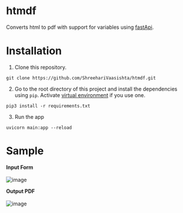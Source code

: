 # htmdf
Converts html to pdf with support for variables using [fastApi](https://fastapi.tiangolo.com/).

# Installation
1. Clone this repository.
```
git clone https://github.com/ShreehariVaasishta/htmdf.git
```
2. Go to the root directory of this project and install the dependencies using `pip`. Activate [virtual environment](https://python-guide-cn.readthedocs.io/en/latest/dev/virtualenvs.html) if you use one.
```
pip3 install -r requirements.txt
```
3. Run the app
```
uvicorn main:app --reload
```

# Sample
<b>Input Form</b><br/><br/>
![image](https://user-images.githubusercontent.com/37337599/147964589-5ffbd64e-7c75-4b04-bfd9-a964a75f3a5a.png)

<b>Output PDF</b><br/><br/>
![image](https://user-images.githubusercontent.com/37337599/147964737-27ae01e0-afc5-461a-bf9b-efc60eec030e.png)
